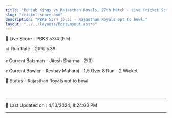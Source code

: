 ```yaml
---
title: "Punjab Kings vs Rajasthan Royals, 27th Match - Live Cricket Score"
slug: "cricket-score-one"
description: "PBKS 53/4 (9.5) - Rajasthan Royals opt to bowl."
layout: "../../layouts/PostLayout.astro"
---
```


🔴 Live Score - PBKS 53/4 (9.5)  

📊 Run Rate - CRR: 5.39  

✊ Current Batsman - Jitesh Sharma - 2(3)  

✊ Current Bowler - Keshav Maharaj - 1.5 Over 8 Run - 2 Wicket  

📑 Status - Rajasthan Royals opt to bowl

<br />

***

📝 Last Updated on : 4/13/2024, 8:24:03 PM

***

